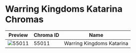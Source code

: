 # Warring Kingdoms Katarina Chromas

| Preview | Chroma ID | Name |
|---------|-----------|------|
| ![55011](https://raw.communitydragon.org/latest/plugins/rcp-be-lol-game-data/global/default/v1/champion-chroma-images/55/55011.png) | 55011 | Warring Kingdoms Katarina |